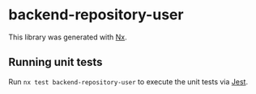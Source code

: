 # backend-repository-user

This library was generated with [Nx](https://nx.dev).

## Running unit tests

Run `nx test backend-repository-user` to execute the unit tests via [Jest](https://jestjs.io).
